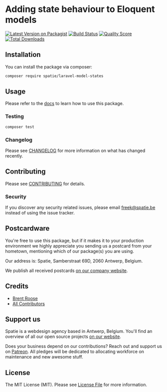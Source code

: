 # Adding state behaviour to Eloquent models

[![Latest Version on Packagist](https://img.shields.io/packagist/v/spatie/laravel-model-states.svg?style=flat-square)](https://packagist.org/packages/spatie/laravel-model-states)
[![Build Status](https://img.shields.io/travis/spatie/laravel-model-states/master.svg?style=flat-square)](https://travis-ci.org/spatie/laravel-model-states)
[![Quality Score](https://img.shields.io/scrutinizer/g/spatie/laravel-model-states.svg?style=flat-square)](https://scrutinizer-ci.com/g/spatie/laravel-model-states)
[![Total Downloads](https://img.shields.io/packagist/dt/spatie/laravel-model-states.svg?style=flat-square)](https://packagist.org/packages/spatie/laravel-model-states)

## Installation

You can install the package via composer:

```bash
composer require spatie/laravel-model-states
```

## Usage

Please refer to the [docs](https://docs.spatie.be/laravel-model-states/v1/01-introduction/) to learn how to use this package.

### Testing

``` bash
composer test
```

### Changelog

Please see [CHANGELOG](CHANGELOG.md) for more information on what has changed recently.

## Contributing

Please see [CONTRIBUTING](CONTRIBUTING.md) for details.

### Security

If you discover any security related issues, please email freek@spatie.be instead of using the issue tracker.

## Postcardware

You're free to use this package, but if it makes it to your production environment we highly appreciate you sending us a postcard from your hometown, mentioning which of our package(s) you are using.

Our address is: Spatie, Samberstraat 69D, 2060 Antwerp, Belgium.

We publish all received postcards [on our company website](https://spatie.be/en/opensource/postcards).

## Credits

- [Brent Roose](https://github.com/brendt)
- [All Contributors](../../contributors)

## Support us

Spatie is a webdesign agency based in Antwerp, Belgium. You'll find an overview of all our open source projects [on our website](https://spatie.be/opensource).

Does your business depend on our contributions? Reach out and support us on [Patreon](https://www.patreon.com/spatie). 
All pledges will be dedicated to allocating workforce on maintenance and new awesome stuff.

## License

The MIT License (MIT). Please see [License File](LICENSE.md) for more information.
